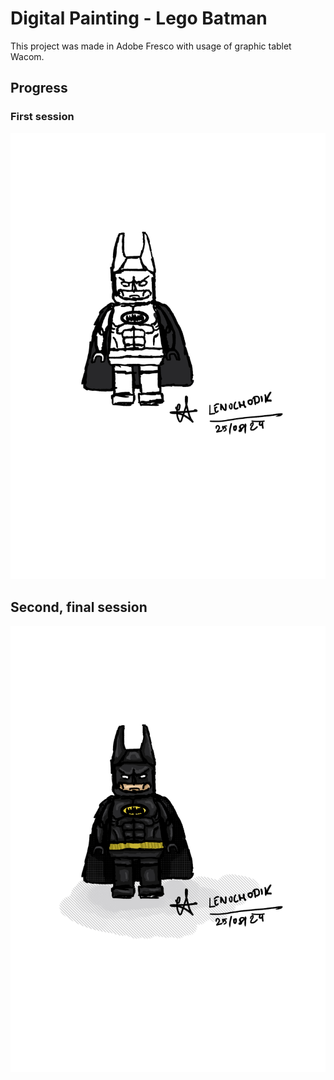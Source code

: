 # Digital Painting - Lego Batman

This project was made in Adobe Fresco with usage of graphic tablet Wacom.

## Progress

### First session
![First session](Batman-Lenochodik.jpg)

## Second, final session
![Batman](Batman_FINAL_Lenochodik.jpg)
